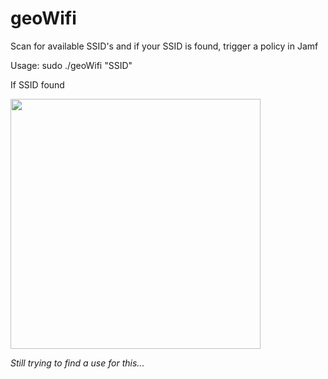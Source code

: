 # geoWifi

Scan for available SSID's and if your SSID is found, trigger a policy in Jamf

Usage:
  sudo ./geoWifi "SSID"
  
If SSID found
 
<img src="https://github.com/djquazzi/djquazzi.github.io/blob/master/images/Alert.png" width="400">
  
  
<i>Still trying to find a use for this...</i>
